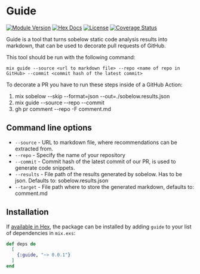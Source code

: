 # Guide

[![Module Version](https://img.shields.io/hexpm/v/guide.svg)](https://hex.pm/packages/guide)
[![Hex Docs](https://img.shields.io/badge/hex-docs-lightgreen.svg)](https://hexdocs.pm/guide/)
[![License](https://img.shields.io/hexpm/l/guide.svg)](https://hex.pm/packages/guide)
[![Coverage Status](https://coveralls.io/repos/github/badazz91/guide/badge.svg?branch=main)](https://coveralls.io/github/badazz91/guide?branch=main)

Guide is a tool that turns sobelow static code analysis results into
markdown, that can be used to decorate pull requests of GitHub.

This tool should be run with the following command:

```
mix guide --source <url to markdown file> --repo <name of repo in GitHub> --commit <commit hash of the latest commit>
```

To decorate a PR you have to run these steps inside of a GitHub Action:

1. mix sobelow --skip --format=json --out=./sobelow.results.json
2. mix guide --source <url to markdown file> --repo <name of repo in GitHub> --commit <commit hash of the latest commit>
3. gh pr comment <PR Number> --repo <name of repo in GitHub> -F comment.md

## Command line options

- `--source` - URL to markdown file, where recommendations can be extracted from.
- `--repo` - Specify the name of your repository
- `--commit` - Commit hash of the latest commit of our PR, is used to generate code snippets.
- `--results` - File path of the results generated by sobelow. Has to be json. Defaults to: sobelow.results.json
- `--target` - File path where to store the generated markdown, defaults to: comment.md

## Installation

If [available in Hex](https://hex.pm/docs/publish), the package can be installed
by adding `guide` to your list of dependencies in `mix.exs`:

```elixir
def deps do
  [
    {:guide, "~> 0.0.1"}
  ]
end
```
